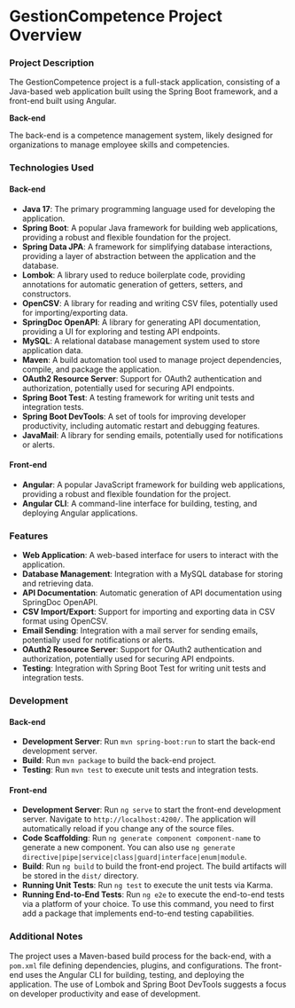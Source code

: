 
**GestionCompetence Project Overview**
=====================================

### Project Description

The GestionCompetence project is a full-stack application, consisting of a Java-based web application built using the Spring Boot framework, and a front-end built using Angular.

**Back-end**

The back-end is a competence management system, likely designed for organizations to manage employee skills and competencies.

### Technologies Used

#### Back-end

* **Java 17**: The primary programming language used for developing the application.
* **Spring Boot**: A popular Java framework for building web applications, providing a robust and flexible foundation for the project.
* **Spring Data JPA**: A framework for simplifying database interactions, providing a layer of abstraction between the application and the database.
* **Lombok**: A library used to reduce boilerplate code, providing annotations for automatic generation of getters, setters, and constructors.
* **OpenCSV**: A library for reading and writing CSV files, potentially used for importing/exporting data.
* **SpringDoc OpenAPI**: A library for generating API documentation, providing a UI for exploring and testing API endpoints.
* **MySQL**: A relational database management system used to store application data.
* **Maven**: A build automation tool used to manage project dependencies, compile, and package the application.
* **OAuth2 Resource Server**: Support for OAuth2 authentication and authorization, potentially used for securing API endpoints.
* **Spring Boot Test**: A testing framework for writing unit tests and integration tests.
* **Spring Boot DevTools**: A set of tools for improving developer productivity, including automatic restart and debugging features.
* **JavaMail**: A library for sending emails, potentially used for notifications or alerts.

#### Front-end

* **Angular**: A popular JavaScript framework for building web applications, providing a robust and flexible foundation for the project.
* **Angular CLI**: A command-line interface for building, testing, and deploying Angular applications.

### Features

* **Web Application**: A web-based interface for users to interact with the application.
* **Database Management**: Integration with a MySQL database for storing and retrieving data.
* **API Documentation**: Automatic generation of API documentation using SpringDoc OpenAPI.
* **CSV Import/Export**: Support for importing and exporting data in CSV format using OpenCSV.
* **Email Sending**: Integration with a mail server for sending emails, potentially used for notifications or alerts.
* **OAuth2 Resource Server**: Support for OAuth2 authentication and authorization, potentially used for securing API endpoints.
* **Testing**: Integration with Spring Boot Test for writing unit tests and integration tests.

### Development

#### Back-end

* **Development Server**: Run `mvn spring-boot:run` to start the back-end development server.
* **Build**: Run `mvn package` to build the back-end project.
* **Testing**: Run `mvn test` to execute unit tests and integration tests.

#### Front-end

* **Development Server**: Run `ng serve` to start the front-end development server. Navigate to `http://localhost:4200/`. The application will automatically reload if you change any of the source files.
* **Code Scaffolding**: Run `ng generate component component-name` to generate a new component. You can also use `ng generate directive|pipe|service|class|guard|interface|enum|module`.
* **Build**: Run `ng build` to build the front-end project. The build artifacts will be stored in the `dist/` directory.
* **Running Unit Tests**: Run `ng test` to execute the unit tests via Karma.
* **Running End-to-End Tests**: Run `ng e2e` to execute the end-to-end tests via a platform of your choice. To use this command, you need to first add a package that implements end-to-end testing capabilities.

### Additional Notes

The project uses a Maven-based build process for the back-end, with a `pom.xml` file defining dependencies, plugins, and configurations. The front-end uses the Angular CLI for building, testing, and deploying the application. The use of Lombok and Spring Boot DevTools suggests a focus on developer productivity and ease of development.
